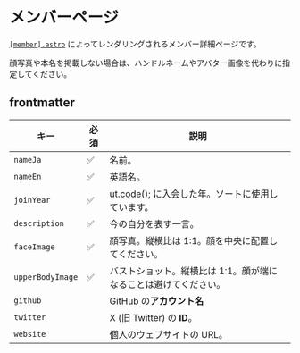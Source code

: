 # メンバーページ

[`[member].astro`](/src/pages/members/[member].astro) によってレンダリングされるメンバー詳細ページです。

顔写真や本名を掲載しない場合は、ハンドルネームやアバター画像を代わりに指定してください。

## frontmatter

| キー             | 必須 | 説明                                                             |
| ---------------- | ---- | ---------------------------------------------------------------- |
| `nameJa`         | ✅   | 名前。                                                           |
| `nameEn`         | ✅   | 英語名。                                                         |
| `joinYear`       | ✅   | ut.code(); に入会した年。ソートに使用しています。                |
| `description`    | ✅   | 今の自分を表す一言。                                             |
| `faceImage`      | ✅   | 顔写真。縦横比は 1:1。顔を中央に配置してください。               |
| `upperBodyImage` | ✅   | バストショット。縦横比は 1:1。顔が端になることは避けてください。 |
| `github`         |      | GitHub の**アカウント名**                                        |
| `twitter`        |      | X (旧 Twitter) の **ID**。                                       |
| `website`        |      | 個人のウェブサイトの URL。                                       |
